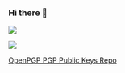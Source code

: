 ### Hi there 👋

![](https://github-readme-stats-ten-pi-28.vercel.app/api?username=yijiechoo16163&show_icons=true&include_all_commits=true)



![](https://github-readme-stats-ten-pi-28.vercel.app/api/top-langs/?username=yijiechoo16163)

[OpenPGP PGP Public Keys Repo](https://github.com/yijiechoo16163/OpenPGP-public-keys)


<!--
**yijiechoo16163/yijiechoo16163** is a ✨ _special_ ✨ repository because its `README.md` (this file) appears on your GitHub profile.

Here are some ideas to get you started:

- 🔭 I’m currently working on ...
- 🌱 I’m currently learning ...
- 👯 I’m looking to collaborate on ...
- 🤔 I’m looking for help with ...
- 💬 Ask me about ...
- 📫 How to reach me: ...
- 😄 Pronouns: ...
- ⚡ Fun fact: ...
-->
